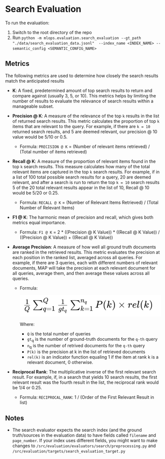 # Search Evaluation

To run the evaluation:

1. Switch to the root directory of the repo
2. Run `python -m mlops.evaluation.search_evaluation --gt_path "./data/search_evaluation_data.jsonl"  --index_name <INDEX_NAME> --semantic_config <SEMANTIC_CONFIG_NAME>`

## Metrics

 The following metrics are used to determine how closely the search results match the anticipated results

 - __K__: A fixed, predetermined amount of top search results to return and compare against (usually 3, 5, or 10). This metrics helps by limiting the number of results to evaluate the relevance of search results within a manageable subset.

 - __Precision @ K__: A measure of the relevance of the top `k` results in the list of returned search results. This metric calculates the proportion of top `k` items that are relevant to the query. For example, if there are `k = 10` returned search results, and 5 are deemed relevant, our precision @ 10 value would be 5/10 or 0.5.
    - Formula:
        `PRECISION @ K` = (Number of relevant items retrieved) / (Total number of items retrieved)

- __Recall @ K__: A measure of the proportion of relevant items found in the top `k` search results. This measure calculates how many of the total relevant items are captured in the top `k` search results. For example, if in a list of 100 total possible search results for a query, 20 are deemed relevant, and after a search is run to return the top `k = 10` search results 5 of the 20 total relevant results appear in the list of 10, Recall @ 10 would be 5/20 or 0.25.
    - Formula:
        `RECALL @ K` = (Number of Relevant Items Retrieved) / (Total Number of Relevant Items)

- __F1 @ K__: The harmonic mean of precision and recall, which gives both metrics equal importance.
    - Formula:
        `F1 @ K` = 2 * ((Precision @ K Value)) * ((Recall @ K Value)) / ((Precision @ K Value)) + ((Recall @ K Value))

- __Average Precision__: A measure of how well all ground truth documents are ranked in the retrieved results. This metric evaluates the precision at each position in the ranked list, averaged across all queries. For example, if there are 3 queries, each with different numbers of relevant documents, MAP will take the precision at each relevant document for all queries, average them, and then average these values across all queries.
    - Formula:

        ![AVERAGE PRECISION FORMULA](../images/Mean_Average_Precision.png "Average Precision Formula:  MAP = (1 / Q) * sum(q=1 to Q) [(1 / gt_q) * sum(k=1 to n_q) P(k) * rel(k)]")

        Where:

        - `Q` is the total number of queries
        - `gt`<sub>q</sub> is the number of ground-truth documents for the `q-th` query
        - `n`<sub>q</sub> is the number of retrived documents for the `q-th` query
        - `P(k)` is the precision at k in the list of retrieved documents
        - `rel(k)` is an indicator function equaling 1 if the item at rank k is a relevant document, 0 otherwise.

- __Reciprocal Rank__: The multiplicative inverse of the first relevant search result. For example, if, in a search that yields 10 search results, the first relevant result was the fourth result in the list, the reciprocal rank would be 1/4 or 0.25.
    - Formula:
        `RECIPROCAL_RANK`: 1 / (Order of the First Relevant Result in list)

## Notes

- The search evaluator expects the search index (and the ground truth/sources in the evaluation data) to have fields called `filename` and `page_number`.  If your index uses different fields, you might want to make changes to `/src/evaluation/evaluators/search/preprocessing.py` and `/src/evaluation/targets/search_evaluation_target.py`